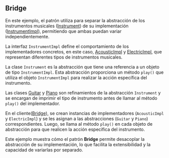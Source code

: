 ## Bridge
En este ejemplo, el patrón utiliza para separar la abstracción de los instrumentos musicales ([Instrument](Instrument.java)) 
de su implementación ([InstrumentImpl](impl/InstrumentImpl.java)), permitiendo que ambas puedan variar independientemente.

La interfaz `InstrumentImpl` define el comportamiento de los implementadores concretos, en este caso, [AcousticImpl](impl/AcousticImpl.java)
y [ElectricImpl](impl/ElectricImpl.java), que representan diferentes tipos de instrumentos musicales.

La clase `Instrument` es la abstracción que tiene una referencia a un objeto de tipo `InstrumentImpl`. Esta abstracción
proporciona un método `play()` que utiliza el objeto `InstrumentImpl` para realizar la acción específica del instrumento.

Las clases [Guitar](Guitar.java) y [Piano](Piano.java) son refinamientos de la abstracción `Instrument` y se encargan de
imprimir el tipo de instrumento antes de llamar al método `play()` del implementador.

En el cliente([Bridge](Bridge.java)), se crean instancias de implementadores (`AcousticImpl` y `ElectricImpl`) y se les
asignan a las abstracciones (`Guitar` y `Piano`) correspondientes. Luego, se llama al método `play()` en cada objeto de 
abstracción para que realicen la acción específica del instrumento.

Este ejemplo muestra cómo el patrón **Bridge** permite desacoplar la abstracción de su implementación, lo que facilita la 
extensibilidad y la capacidad de variarlas por separado.